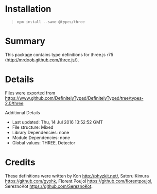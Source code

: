 # Installation
> `npm install --save @types/three`

# Summary
This package contains type definitions for three.js r75 (http://mrdoob.github.com/three.js/).

# Details
Files were exported from https://www.github.com/DefinitelyTyped/DefinitelyTyped/tree/types-2.0/three

Additional Details
 * Last updated: Thu, 14 Jul 2016 13:52:52 GMT
 * File structure: Mixed
 * Library Dependencies: none
 * Module Dependencies: none
 * Global values: THREE, Detector

# Credits
These definitions were written by Kon <http://phyzkit.net/>, Satoru Kimura <https://github.com/gyohk>, Florent Poujol <https://github.com/florentpoujol>, SereznoKot <https://github.com/SereznoKot>.
